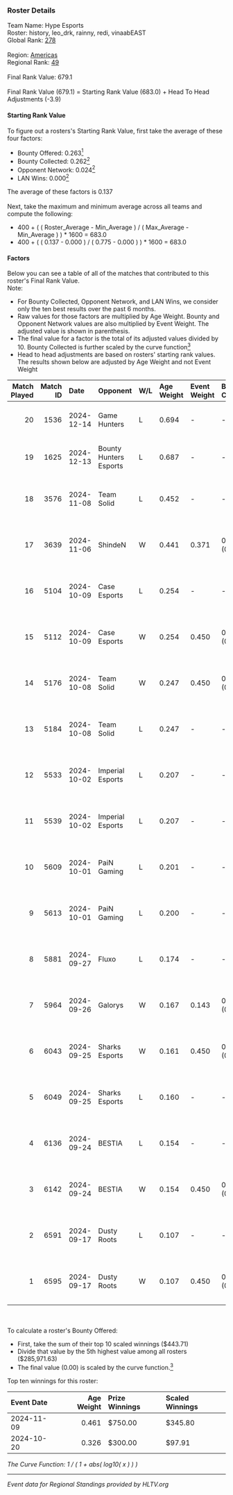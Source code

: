 ### Roster Details<br />
Team Name: Hype Esports<br />
Roster: history, leo_drk, rainny, redi, vinaabEAST<br />
Global Rank: [278](../../standings_global_2025_02_28.md)<br />
<br />
Region: [Americas]( ../../standings_americas_2025_02_28.md)<br />
Regional Rank: [49]( ../../standings_americas_2025_02_28.md)<br />
<br />
Final Rank Value:  679.1<br />
<br />
Final Rank Value (679.1) = Starting Rank Value (683.0) + Head To Head Adjustments (-3.9)<br />

#### Starting Rank Value<br />
To figure out a rosters's Starting Rank Value, first take the average of these four factors:<br />
- Bounty Offered: 0.263[<sup>1</sup>](#table2)
- Bounty Collected: 0.262[<sup>2</sup>](#table1)
- Opponent Network: 0.024[<sup>2</sup>](#table1)
- LAN Wins: 0.000[<sup>2</sup>](#table1)

The average of these factors is 0.137<br />
<br />
Next, take the maximum and minimum average across all teams and compute the following:<br />
- 400 + ( ( Roster_Average - Min_Average ) / ( Max_Average - Min_Average ) ) * 1600 = 683.0
- 400 + ( ( 0.137 - 0.000 ) / ( 0.775 - 0.000 ) ) * 1600 = 683.0


#### Factors<br />
Below you can see a table of all of the matches that contributed to this roster's Final Rank Value.<br />
Note:<br />

- For Bounty Collected, Opponent Network, and LAN Wins, we consider only the ten best results over the past 6 months.
- Raw values for those factors are multiplied by Age Weight. Bounty and Opponent Network values are also multiplied by Event Weight. The adjusted value is shown in parenthesis.
- The final value for a factor is the total of its adjusted values divided by 10. Bounty Collected is further scaled by the curve function[<sup>3</sup>](#curveFunction)
- Head to head adjustments are based on rosters' starting rank values. The results shown below are adjusted by Age Weight and not Event Weight
<span id="table1"></span><br />


| Match Played | Match ID | Date       | Opponent               | W/L | Age Weight | Event Weight | Bounty Collected | Opponent Network | LAN Wins  | H2H Adj. | Roster                                       |
| -: | -: | :- | :- | :- | :- | :- | :- | :- | :- | -: | :- |
|           20 |     1536 | 2024-12-14 | Game Hunters           | L   | 0.694      | -            | -                | -                | -         |    -9.35 | history, leo_drk, rainny, redi, vinaabEAST   |
|           19 |     1625 | 2024-12-13 | Bounty Hunters Esports | L   | 0.687      | -            | -                | -                | -         |    -8.50 | history, leo_drk, rainny, redi, vinaabEAST   |
|           18 |     3576 | 2024-11-08 | Team Solid             | L   | 0.452      | -            | -                | -                | -         |    -3.58 | history, leo_drk, MaLLby, redi, vinaabEAST   |
|           17 |     3639 | 2024-11-06 | ShindeN                | W   | 0.441      | 0.371        | 0.006 (0.001)    | 0.333 (0.054)    | 0 (0.000) |     8.03 | history, leo_drk, MaLLby, redi, vinaabEAST   |
|           16 |     5104 | 2024-10-09 | Case Esports           | L   | 0.254      | -            | -                | -                | -         |    -3.96 | history, leo_drk, MaLLby, redi, vinaabEAST   |
|           15 |     5112 | 2024-10-09 | Case Esports           | W   | 0.254      | 0.450        | 0.002 (0.000)    | 0.070 (0.008)    | 0 (0.000) |     4.11 | history, leo_drk, MaLLby, redi, vinaabEAST   |
|           14 |     5176 | 2024-10-08 | Team Solid             | W   | 0.247      | 0.450        | 0.027 (0.003)    | 0.653 (0.073)    | 0 (0.000) |     5.83 | history, leo_drk, MaLLby, redi, vinaabEAST   |
|           13 |     5184 | 2024-10-08 | Team Solid             | L   | 0.247      | -            | -                | -                | -         |    -1.97 | history, leo_drk, MaLLby, redi, vinaabEAST   |
|           12 |     5533 | 2024-10-02 | Imperial Esports       | L   | 0.207      | -            | -                | -                | -         |    -1.31 | history, leo_drk, MaLLby, redi, vinaabEAST   |
|           11 |     5539 | 2024-10-02 | Imperial Esports       | L   | 0.207      | -            | -                | -                | -         |    -1.33 | history, leo_drk, MaLLby, redi, vinaabEAST   |
|           10 |     5609 | 2024-10-01 | PaiN Gaming            | L   | 0.201      | -            | -                | -                | -         |    -0.06 | history, leo_drk, MaLLby, redi, vinaabEAST   |
|            9 |     5613 | 2024-10-01 | PaiN Gaming            | L   | 0.200      | -            | -                | -                | -         |    -0.06 | history, leo_drk, MaLLby, redi, vinaabEAST   |
|            8 |     5881 | 2024-09-27 | Fluxo                  | L   | 0.174      | -            | -                | -                | -         |    -0.87 | history, leo_drk, MaLLby, rainny, vinaabEAST |
|            7 |     5964 | 2024-09-26 | Galorys                | W   | 0.167      | 0.143        | 0.000 (0.000)    | 0.000 (0.000)    | 0 (0.000) |     1.34 | history, leo_drk, MaLLby, rainny, vinaabEAST |
|            6 |     6043 | 2024-09-25 | Sharks Esports         | W   | 0.161      | 0.450        | 0.065 (0.005)    | 0.726 (0.053)    | 0 (0.000) |     4.66 | history, leo_drk, MaLLby, redi, vinaabEAST   |
|            5 |     6049 | 2024-09-25 | Sharks Esports         | L   | 0.160      | -            | -                | -                | -         |    -0.40 | history, leo_drk, MaLLby, redi, vinaabEAST   |
|            4 |     6136 | 2024-09-24 | BESTIA                 | L   | 0.154      | -            | -                | -                | -         |    -1.28 | history, leo_drk, MaLLby, redi, vinaabEAST   |
|            3 |     6142 | 2024-09-24 | BESTIA                 | W   | 0.154      | 0.450        | 0.083 (0.006)    | 0.462 (0.032)    | 0 (0.000) |     3.60 | history, leo_drk, MaLLby, redi, vinaabEAST   |
|            2 |     6591 | 2024-09-17 | Dusty Roots            | L   | 0.107      | -            | -                | -                | -         |    -1.09 | history, leo_drk, MaLLby, redi, vinaabEAST   |
|            1 |     6595 | 2024-09-17 | Dusty Roots            | W   | 0.107      | 0.450        | 0.010 (0.000)    | 0.401 (0.019)    | 0 (0.000) |     2.29 | history, leo_drk, MaLLby, redi, vinaabEAST   |

<br />
<span id="table2"></span><br />
To calculate a roster's Bounty Offered:<br />

- First, take the sum of their top 10 scaled winnings ($443.71)
- Divide that value by the 5th highest value among all rosters ($285,971.63)
- The final value (0.00) is scaled by the curve function.[<sup>3</sup>](#curveFunction)

Top ten winnings for this roster:<br />

| Event Date | Age Weight | Prize Winnings | Scaled Winnings |
| :- | -: | :- | :- |
| 2024-11-09 |      0.461 | $750.00        | $345.80         |
| 2024-10-20 |      0.326 | $300.00        | $97.91          |


<span id="curveFunction"></span>_The Curve Function: 1 / ( 1 + abs( log10( x ) ) )_<br />

---
_Event data for Regional Standings provided by HLTV.org_<br />
